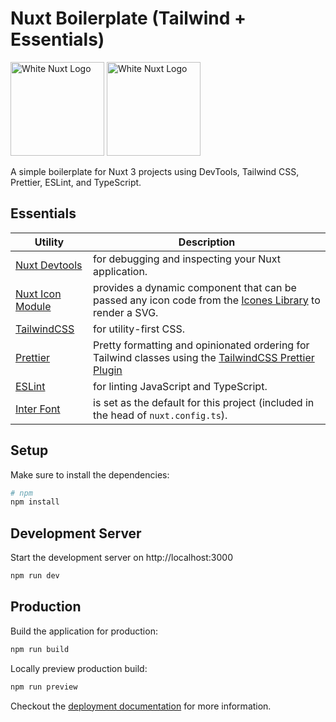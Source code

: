 # Nuxt Boilerplate (Tailwind + Essentials)

<img src="https://nuxt.com/assets/design-kit/logo/icon-white.svg#gh-dark-mode-only" alt="White Nuxt Logo" width="150">
<img src="https://nuxt.com/assets/design-kit/logo/icon-black.svg#gh-light-mode-only" alt="White Nuxt Logo" width="150">


A simple boilerplate for Nuxt 3 projects using DevTools, Tailwind CSS, Prettier, ESLint, and TypeScript.

## Essentials

| Utility  | Description |
| ------------- | ------------- |
| [Nuxt Devtools](https://devtools.nuxt.com/) | for debugging and inspecting your Nuxt application. |
| [Nuxt Icon Module](https://nuxt.com/modules/icon) | provides a dynamic component that can be passed any icon code from the [Icones Library](https://icones.js.org/) to render a SVG. |
| [TailwindCSS](https://tailwindcss.com/)  | for utility-first CSS. |
| [Prettier](https://prettier.io/) | Pretty formatting and opinionated ordering for Tailwind classes using the [TailwindCSS Prettier Plugin](https://github.com/tailwindlabs/prettier-plugin-tailwindcss) |
| [ESLint](https://eslint.org/) | for linting JavaScript and TypeScript. |
| [Inter Font](https://fonts.google.com/specimen/Inter) | is set as the default for this project (included in the head of `nuxt.config.ts`). |

## Setup

Make sure to install the dependencies:

```bash
# npm
npm install

```

## Development Server

Start the development server on http://localhost:3000

```bash
npm run dev
```

## Production

Build the application for production:

```bash
npm run build
```

Locally preview production build:

```bash
npm run preview
```

Checkout the [deployment documentation](https://nuxt.com/docs/getting-started/deployment#presets) for more information.
